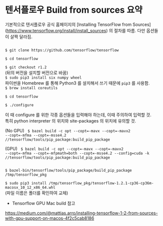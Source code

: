 # 텐서플로우 Build from sources 요약

기본적으로 텐서플로우 공식 홈페이지의 [Installing TensorFlow from Sources] (https://www.tensorflow.org/install/install_sources) 의 절차를 따름. 다만 옵션들이 살짝 달라짐.

<code>
$ git clone https://github.com/tensorflow/tensorflow  
</code>

<code>
$ cd tensorflow  
</code>

<code>
$ git checkout r1.2 
</code>
(뒤의 버전을 설치할 버전으로 바꿈)

<code>
$ sudo pip3 install six numpy wheel   
</code>
파이썬을 Homebrew 를 통해 Python3 를 설치해서 쓰기 때문에 <code>pip3</code> 를 사용함.

<code>
$ brew install coreutils
</code>

<code>
$ cd tensorflow  
</code>

<code>
$ ./configure
</code>

이 때 configure 를 위한 각종 옵션들을 입력해야 하는데, 이때 주의하여 입력할 것.  
특히 python interpreter 의 위치와 site-packages 의 위치에 유의할 것.

(No GPU)
<code>
$ bazel build -c opt --copt=-mavx --copt=-mavx2 --copt=-mfma --copt=-msse4.2 //tensorflow/tools/pip_package:build_pip_package
</code>

(GPU)
<code>
$ bazel build -c opt --copt=-mavx --copt=-mavx2 --copt=-mfma --copt=-mfpmath=both --copt=-msse4.2 --config=cuda -k //tensorflow/tools/pip_package:build_pip_package
</code>

<code>
$ bazel-bin/tensorflow/tools/pip_package/build_pip_package /tmp/tensorflow_pkg
</code>

<code>
$ sudo pip3 install /tmp/tensorflow_pkg/tensorflow-1.2.1-cp36-cp36m-macosx_10_12_x86_64.whl
</code>
(파일 이름은 폴더를 확인하여 교체)

- Tensorflow GPU Mac build 참고

<https://medium.com/@mattias.arro/installing-tensorflow-1-2-from-sources-with-gpu-support-on-macos-4f2c5cab8186>



